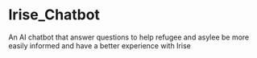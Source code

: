 # Irise_Chatbot
An AI chatbot that answer questions to help refugee and asylee be more easily informed and have a better experience with Irise
